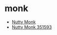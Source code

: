 # monk

 * [Nutty Monk](../../index/n/nutty-monk-351593.json)
 * [Nutty Monk 351593](../../index/n/nutty-monk-351593.json)
